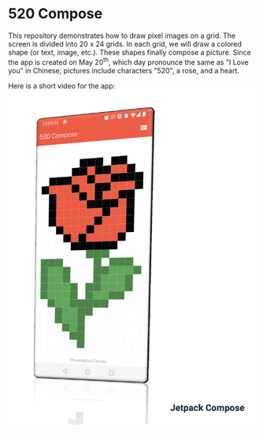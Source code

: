 # 520 Compose

This repository demonstrates how to draw pixel images on a grid. The screen is divided into 20 x 24 grids. In each grid, we will draw a colored shape (or text, image, etc.). These shapes finally compose a picture. Since the app is created on May 20<sup>th</sup>, which day pronounce the same as "I Love you" in Chinese,  pictures include characters "520", a rose, and a heart.

Here is a short video for the app:
[![Watch the video](.github/video_thumb.png)](https://youtu.be/CkShxMQXJVA)


